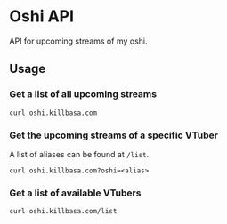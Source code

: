 # Oshi API

API for upcoming streams of my oshi.

## Usage

### Get a list of all upcoming streams

```
curl oshi.killbasa.com
```

### Get the upcoming streams of a specific VTuber

A list of aliases can be found at `/list`.

```
curl oshi.killbasa.com?oshi=<alias>
```

### Get a list of available VTubers

```
curl oshi.killbasa.com/list
```
